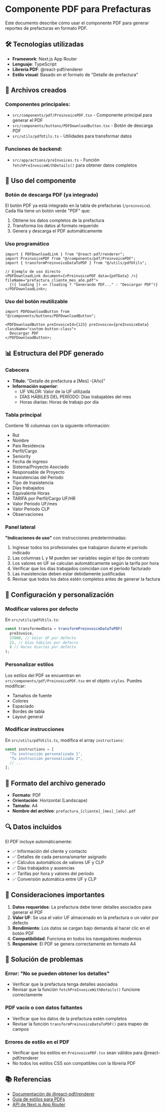 # Componente PDF para Prefacturas

Este documento describe cómo usar el componente PDF para generar reportes de prefacturas en formato PDF.

## 🛠️ Tecnologías utilizadas

- **Framework**: Next.js App Router
- **Lenguaje**: TypeScript
- **Librería PDF**: @react-pdf/renderer
- **Estilo visual**: Basado en el formato de "Detalle de prefactura"

## 📁 Archivos creados

### Componentes principales:

- `src/components/pdf/PreinvoicePDF.tsx` - Componente principal para generar el PDF
- `src/components/buttons/PDFDownloadButton.tsx` - Botón de descarga PDF
- `src/utils/pdfUtils.ts` - Utilidades para transformar datos

### Funciones de backend:

- `src/app/actions/preInvoices.ts` - Función `fetchPreInvoiceWithDetails()` para obtener datos completos

## 🚀 Uso del componente

### Botón de descarga PDF (ya integrado)

El botón PDF ya está integrado en la tabla de prefacturas (`/preinvoice`). Cada fila tiene un botón verde "PDF" que:

1. Obtiene los datos completos de la prefactura
2. Transforma los datos al formato requerido
3. Genera y descarga el PDF automáticamente

### Uso programático

```tsx
import { PDFDownloadLink } from "@react-pdf/renderer";
import PreinvoicePDF from "@/components/pdf/PreinvoicePDF";
import { transformPreinvoiceDataToPDF } from "@/utils/pdfUtils";

// Ejemplo de uso directo
<PDFDownloadLink document={<PreinvoicePDF data={pdfData} />} fileName="prefactura_cliente_mes_año.pdf">
  {({ loading }) => (loading ? "Generando PDF..." : "Descargar PDF")}
</PDFDownloadLink>;
```

### Uso del botón reutilizable

```tsx
import PDFDownloadButton from "@/components/buttons/PDFDownloadButton";

<PDFDownloadButton preInvoiceId={123} preInvoice={preInvoiceData} className="custom-button-class">
  Descargar PDF
</PDFDownloadButton>;
```

## 📊 Estructura del PDF generado

### Cabecera

- **Título**: "Detalle de prefactura a [Mes] -[Año]"
- **Información superior**:
  - UF VALOR: Valor de la UF utilizada
  - DÍAS HÁBILES DEL PERÍODO: Días trabajables del mes
  - Horas diarias: Horas de trabajo por día

### Tabla principal

Contiene 16 columnas con la siguiente información:

- Rut
- Nombre
- País Residencia
- Perfil/Cargo
- Seniority
- Fecha de ingreso
- Sistema/Proyecto Asociado
- Responsable de Proyecto
- Inasistencias del Período
- Tipo de Inasistencia
- Días trabajados
- Equivalente Horas
- TARIFA por Perfil/Cargo UF/HR
- Valor Período UF/mes
- Valor Período CLP
- Observaciones

### Panel lateral

**"Indicaciones de uso"** con instrucciones predeterminadas:

1. Ingresar todos los profesionales que trabajaron durante el período indicado
2. Las columnas L y M pueden ser variables según el tipo de contrato
3. Los valores en UF se calculan automáticamente según la tarifa por hora
4. Verificar que los días trabajados coincidan con el período facturado
5. Las inasistencias deben estar debidamente justificadas
6. Revisar que todos los datos estén completos antes de generar la factura

## 🔧 Configuración y personalización

### Modificar valores por defecto

En `src/utils/pdfUtils.ts`:

```typescript
const transformedData = transformPreinvoiceDataToPDF(
  preInvoice,
  37000, // Valor UF por defecto
  22, // Días hábiles por defecto
  8 // Horas diarias por defecto
);
```

### Personalizar estilos

Los estilos del PDF se encuentran en `src/components/pdf/PreinvoicePDF.tsx` en el objeto `styles`. Puedes modificar:

- Tamaños de fuente
- Colores
- Espaciado
- Bordes de tabla
- Layout general

### Modificar instrucciones

En `src/utils/pdfUtils.ts`, modifica el array `instructions`:

```typescript
const instructions = [
  "Tu instrucción personalizada 1",
  "Tu instrucción personalizada 2",
  // ...
];
```

## 📝 Formato del archivo generado

- **Formato**: PDF
- **Orientación**: Horizontal (Landscape)
- **Tamaño**: A4
- **Nombre del archivo**: `prefactura_[cliente]_[mes]_[año].pdf`

## 🔍 Datos incluidos

El PDF incluye automáticamente:

- ✅ Información del cliente y contacto
- ✅ Detalles de cada persona/smarter asignado
- ✅ Cálculos automáticos de valores UF y CLP
- ✅ Días trabajados y ausencias
- ✅ Tarifas por hora y valores del período
- ✅ Conversión automática entre UF y CLP

## 🚨 Consideraciones importantes

1. **Datos requeridos**: La prefactura debe tener detalles asociados para generar el PDF
2. **Valor UF**: Se usa el valor UF almacenado en la prefactura o un valor por defecto
3. **Rendimiento**: Los datos se cargan bajo demanda al hacer clic en el botón PDF
4. **Compatibilidad**: Funciona en todos los navegadores modernos
5. **Responsive**: El PDF se genera correctamente en formato A4

## 🐛 Solución de problemas

### Error: "No se pueden obtener los detalles"

- Verificar que la prefactura tenga detalles asociados
- Revisar que la función `fetchPreInvoiceWithDetails()` funcione correctamente

### PDF vacío o con datos faltantes

- Verificar que los datos de la prefactura estén completos
- Revisar la función `transformPreinvoiceDataToPDF()` para mapeo de campos

### Errores de estilo en el PDF

- Verificar que los estilos en `PreinvoicePDF.tsx` sean válidos para @react-pdf/renderer
- No todos los estilos CSS son compatibles con la librería PDF

## 📚 Referencias

- [Documentación de @react-pdf/renderer](https://react-pdf.org/)
- [Guía de estilos para PDFs](https://react-pdf.org/styling)
- [API de Next.js App Router](https://nextjs.org/docs/app)
